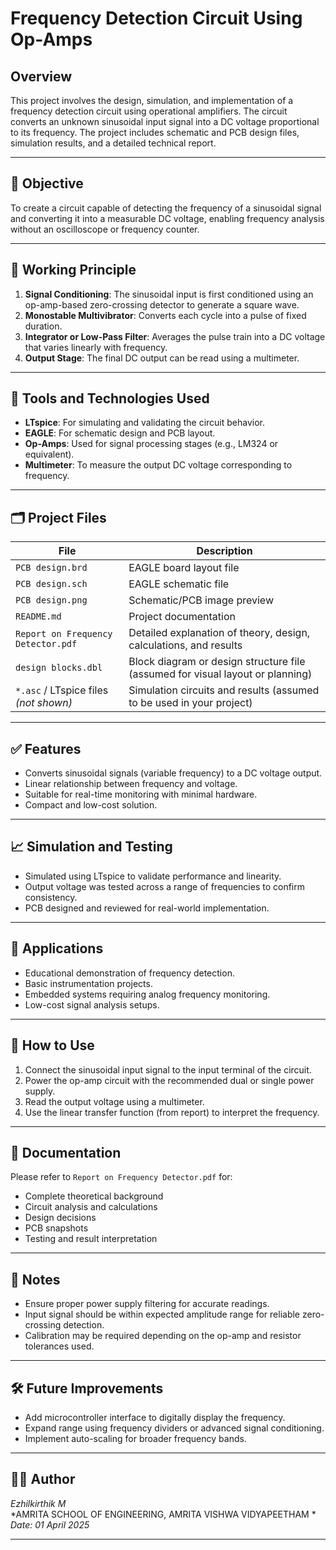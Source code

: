 # Frequency Detection Circuit Using Op-Amps

## Overview

This project involves the design, simulation, and implementation of a frequency detection circuit using operational amplifiers. The circuit converts an unknown sinusoidal input signal into a DC voltage proportional to its frequency. The project includes schematic and PCB design files, simulation results, and a detailed technical report.

---

## 📌 Objective

To create a circuit capable of detecting the frequency of a sinusoidal signal and converting it into a measurable DC voltage, enabling frequency analysis without an oscilloscope or frequency counter.

---

## 🧠 Working Principle

1. **Signal Conditioning**: The sinusoidal input is first conditioned using an op-amp-based zero-crossing detector to generate a square wave.
2. **Monostable Multivibrator**: Converts each cycle into a pulse of fixed duration.
3. **Integrator or Low-Pass Filter**: Averages the pulse train into a DC voltage that varies linearly with frequency.
4. **Output Stage**: The final DC output can be read using a multimeter.

---

## 🔧 Tools and Technologies Used

- **LTspice**: For simulating and validating the circuit behavior.
- **EAGLE**: For schematic design and PCB layout.
- **Op-Amps**: Used for signal processing stages (e.g., LM324 or equivalent).
- **Multimeter**: To measure the output DC voltage corresponding to frequency.

---

## 🗂️ Project Files

| File | Description |
|------|-------------|
| `PCB design.brd` | EAGLE board layout file |
| `PCB design.sch` | EAGLE schematic file |
| `PCB design.png` | Schematic/PCB image preview |
| `README.md` | Project documentation |
| `Report on Frequency Detector.pdf` | Detailed explanation of theory, design, calculations, and results |
| `design blocks.dbl` | Block diagram or design structure file (assumed for visual layout or planning) |
| `*.asc` / LTspice files *(not shown)* | Simulation circuits and results (assumed to be used in your project) |

---

## ✅ Features

- Converts sinusoidal signals (variable frequency) to a DC voltage output.
- Linear relationship between frequency and voltage.
- Suitable for real-time monitoring with minimal hardware.
- Compact and low-cost solution.

---

## 📈 Simulation and Testing

- Simulated using LTspice to validate performance and linearity.
- Output voltage was tested across a range of frequencies to confirm consistency.
- PCB designed and reviewed for real-world implementation.

---

## 🧪 Applications

- Educational demonstration of frequency detection.
- Basic instrumentation projects.
- Embedded systems requiring analog frequency monitoring.
- Low-cost signal analysis setups.

---

## 📎 How to Use

1. Connect the sinusoidal input signal to the input terminal of the circuit.
2. Power the op-amp circuit with the recommended dual or single power supply.
3. Read the output voltage using a multimeter.
4. Use the linear transfer function (from report) to interpret the frequency.

---

## 📃 Documentation

Please refer to `Report on Frequency Detector.pdf` for:

- Complete theoretical background
- Circuit analysis and calculations
- Design decisions
- PCB snapshots
- Testing and result interpretation

---

## 📌 Notes

- Ensure proper power supply filtering for accurate readings.
- Input signal should be within expected amplitude range for reliable zero-crossing detection.
- Calibration may be required depending on the op-amp and resistor tolerances used.

---

## 🛠️ Future Improvements

- Add microcontroller interface to digitally display the frequency.
- Expand range using frequency dividers or advanced signal conditioning.
- Implement auto-scaling for broader frequency bands.

---

## 👨‍💻 Author

*Ezhilkirthik M*  
*AMRITA SCHOOL OF ENGINEERING, AMRITA VISHWA VIDYAPEETHAM *  
*Date: 01 April 2025*

---

